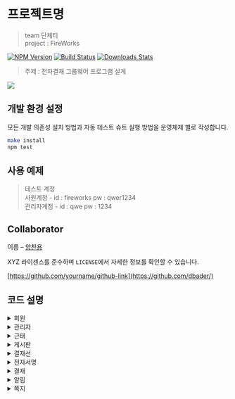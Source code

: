    
# 프로젝트명
> team 단체티  
> project : FireWorks   

[![NPM Version][npm-image]][npm-url]
[![Build Status][travis-image]][travis-url]
[![Downloads Stats][npm-downloads]][npm-url]

> 주제 : 전자결재 그룹웨어 프로그램 설계 

![](../header.png)


## 개발 환경 설정

모든 개발 의존성 설치 방법과 자동 테스트 슈트 실행 방법을 운영체제 별로 작성합니다.

```sh
make install
npm test
```  

## 사용 예제

>테스트 계정  
  사원계정   - id : fireworks pw : qwer1234  
  관리자계정 - id : qwe pw : 1234


## Collaborator

이름 – [양찬용](https://github.com/yangchanyong) 

XYZ 라이센스를 준수하며 ``LICENSE``에서 자세한 정보를 확인할 수 있습니다.

[https://github.com/yourname/github-link](https://github.com/dbader/)

  

  
## 코드 설명


<details><summary>회원</summary>회원내용</details>
<details><summary>관리자</summary>관리자내용</details>
<details><summary>근태</summary>근태내용</details>
<details><summary>게시판</summary>게시판내용</details>
<details><summary>결재선</summary>결재선 내용</details>
<details><summary>전자서명</summary>전자서명 내용</details>
<details><summary>결재</summary>
![결재2](https://github.com/OhHalfmoon/firework_back/assets/132035690/8fec3d8a-ed1d-473f-871a-d72e1e81201c)

> 문서내용을 입력합니다. 상단의
>
![결재3](https://github.com/OhHalfmoon/firework_back/assets/132035690/2f6c4c63-fa8b-4400-99cd-63ca4089a99b)

![결재5](https://github.com/OhHalfmoon/firework_back/assets/132035690/7983612a-9176-4e0d-91d2-c4b19507d35d)
</details>
<details><summary>알림</summary>알림내용</details>
<details><summary>쪽지</summary>쪽지내용</details>



<!-- Markdown link & img dfn's -->
[npm-image]: https://img.shields.io/npm/v/datadog-metrics.svg?style=flat-square
[npm-url]: https://npmjs.org/package/datadog-metrics
[npm-downloads]: https://img.shields.io/npm/dm/datadog-metrics.svg?style=flat-square
[travis-image]: https://img.shields.io/travis/dbader/node-datadog-metrics/master.svg?style=flat-square
[travis-url]: https://travis-ci.org/dbader/node-datadog-metrics
[wiki]: https://github.com/yourname/yourproject/wiki
